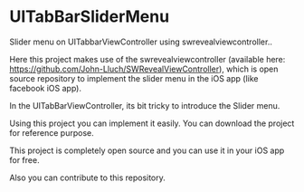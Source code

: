 # UITabBarSliderMenu
Slider menu on UITabbarViewController using swrevealviewcontroller..

Here this project makes use of the swrevealviewcontroller (available here: https://github.com/John-Lluch/SWRevealViewController), which is open source repository to implement the slider menu in the iOS app (like facebook iOS app).

In the UITabBarViewController, its bit tricky to introduce the Slider menu.

Using this project you can implement it easily. You can download the project for reference purpose.

This project is completely open source and you can use it in your iOS app for free.

Also you can contribute to this repository.
